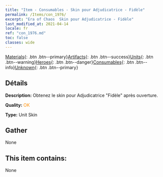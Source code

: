 ```yaml
---
title: "Item - Consumables - Skin pour Adjudicatrice - Fidèle"
permalink: /Items/con_1976/
excerpt: "Era of Chaos  Skin pour Adjudicatrice - Fidèle"
last_modified_at: 2021-04-14
locale: fr
ref: "con_1976.md"
toc: false
classes: wide
---
```

 [Materials](/fr/Items/){: .btn .btn--primary}[Artifacts](/fr/Items/Artifacts/){: .btn .btn--success}[Units](/fr/Items/Units/){: .btn .btn--warning}[Heroes](/fr/Items/Heroes/){: .btn .btn--danger}[Consumables](/fr/Items/Consumables/){: .btn .btn--info}[Unknown](/fr/Items/Unknown/){: .btn .btn--primary}

## Détails
 **Description:** Obtenez le skin pour Adjudicatrice \"Fidèle\" après ouverture.

 **Quality:** <span style="color: #FF8C00">OK</span>

 **Type:** Unit Skin

## Gather

  None

## This item contains:

  None


